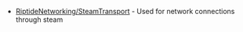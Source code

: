 - [RiptideNetworking/SteamTransport](https://github.com/RiptideNetworking/SteamTransport) - Used for network connections through steam
